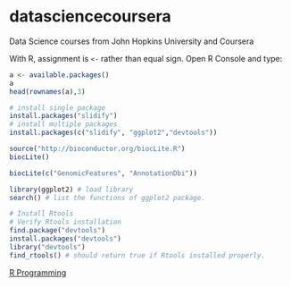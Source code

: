 # datasciencecoursera

Data Science courses from John Hopkins University and Coursera

With R, assignment is `<-` rather than equal sign.
Open R Console and type:

```R
a <- available.packages()
a
head(rownames(a),3)

# install single package
install.packages("slidify")
# install multiple packages
install.packages(c("slidify", "ggplot2","devtools"))

source("http://bioconductor.org/biocLite.R")
biocLite()

biocLite(c("GenomicFeatures", "AnnotationDbi"))

library(ggplot2) # load library
search() # list the functions of ggplot2 package.

# Install Rtools
# Verify Rtools installation
find.package("devtools")
install.packages("devtools")
library("devtools")
find_rtools() # should return true if Rtools installed properly.
```

[R Programming](R-programming/README.Rmd)
